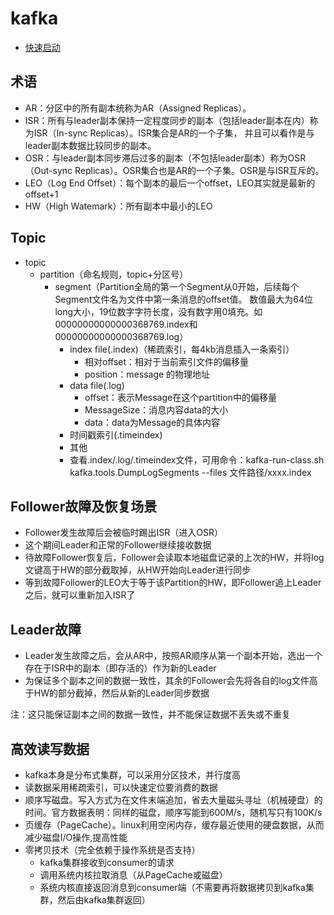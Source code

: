 # kafka
* [快速启动](./QUICKSTART.md)

## 术语
* AR：分区中的所有副本统称为AR（Assigned Replicas）。
* ISR：所有与leader副本保持一定程度同步的副本（包括leader副本在内）称为ISR（In-sync Replicas）。ISR集合是AR的一个子集，
并且可以看作是与leader副本数据比较同步的副本。
* OSR：与leader副本同步滞后过多的副本（不包括leader副本）称为OSR（Out-sync Replicas）。OSR集合也是AR的一个子集。OSR是与ISR互斥的。
* LEO（Log End Offset）：每个副本的最后一个offset，LEO其实就是最新的offset+1
* HW（High Watemark）：所有副本中最小的LEO

## Topic
* topic
    * partition（命名规则，topic+分区号）
        * segment（Partition全局的第一个Segment从0开始，后续每个Segment文件名为文件中第一条消息的offset值。
        数值最大为64位long大小，19位数字字符长度，没有数字用0填充。如00000000000000368769.index和00000000000000368769.log）
            * index file(.index)（稀疏索引，每4kb消息插入一条索引）
                * 相对offset：相对于当前索引文件的偏移量
                * position：message 的物理地址
            * data file(.log)
                * offset：表示Message在这个partition中的偏移量
                * MessageSize：消息内容data的大小
                * data：data为Message的具体内容
            * 时间戳索引(.timeindex)
            * 其他
            * 查看.index/.log/.timeindex文件，可用命令：kafka-run-class.sh kafka.tools.DumpLogSegments --files 文件路径/xxxx.index

## Follower故障及恢复场景
* Follower发生故障后会被临时踢出ISR（进入OSR）
* 这个期间Leader和正常的Follower继续接收数据
* 待故障Follower恢复后，Follower会读取本地磁盘记录的上次的HW，并将log文键高于HW的部分截取掉，从HW开始向Leader进行同步
* 等到故障Follower的LEO大于等于该Partition的HW，即Follower追上Leader之后，就可以重新加入ISR了

## Leader故障
* Leader发生故障之后，会从AR中，按照AR顺序从第一个副本开始，选出一个存在于ISR中的副本（即存活的）作为新的Leader
* 为保证多个副本之间的数据一致性，其余的Follower会先将各自的log文件高于HW的部分截掉，然后从新的Leader同步数据

注：这只能保证副本之间的数据一致性，并不能保证数据不丢失或不重复

## 高效读写数据
* kafka本身是分布式集群，可以采用分区技术，并行度高
* 读数据采用稀疏索引，可以快速定位要消费的数据
* 顺序写磁盘。写入方式为在文件末端追加，省去大量磁头寻址（机械硬盘）的时间。官方数据表明：同样的磁盘，顺序写能到600M/s，随机写只有100K/s
* 页缓存（PageCache）。linux利用空闲内存，缓存最近使用的硬盘数据，从而减少磁盘I/O操作,提高性能
* 零拷贝技术（完全依赖于操作系统是否支持）
    * kafka集群接收到consumer的请求
    * 调用系统内核拉取消息（从PageCache或磁盘）
    * 系统内核直接返回消息到consumer端（不需要再将数据拷贝到kafka集群，然后由kafka集群返回）

